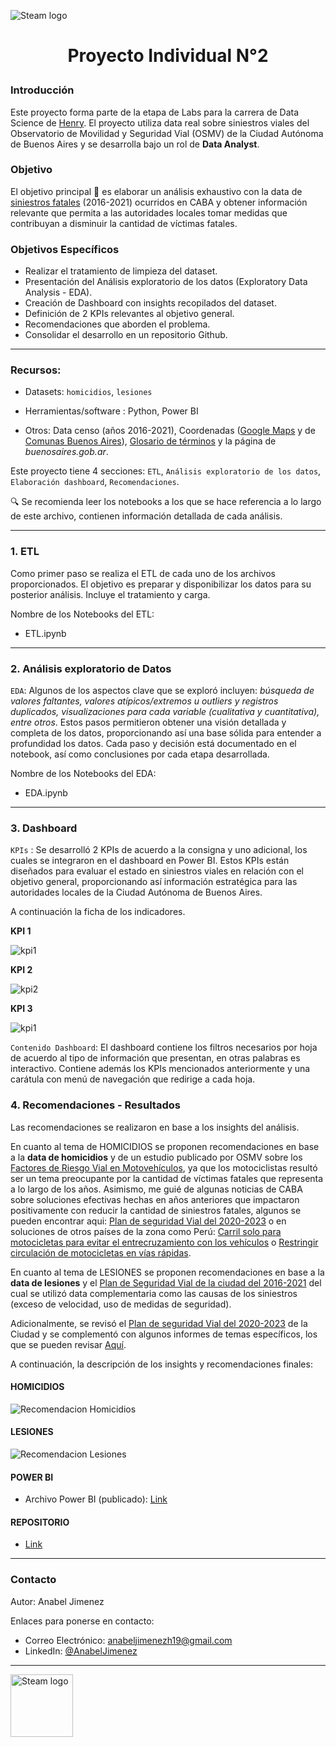 ![Steam logo](./Assets/intro.jpg)

# <p align="center">Proyecto Individual N°2</p>


### Introducción 

Este proyecto forma parte de la etapa de Labs para la carrera de Data Science de [Henry](https://www.soyhenry.com/). El proyecto utiliza data real sobre siniestros viales del Observatorio de Movilidad y Seguridad Vial (OSMV) de la Ciudad Autónoma de Buenos Aires y se desarrolla bajo un rol de **Data Analyst**.

### Objetivo
El objetivo principal 🎯 es elaborar un análisis exhaustivo con la data de [siniestros fatales](https://data.buenosaires.gob.ar/dataset/victimas-siniestros-viales) (2016-2021) ocurridos en CABA y obtener información relevante que permita a las autoridades locales tomar medidas que contribuyan a disminuir la cantidad de víctimas fatales. 


### Objetivos Específicos
* Realizar el tratamiento de limpieza del dataset.
* Presentación del Análisis exploratorio de los datos (Exploratory Data Analysis - EDA).
* Creación de Dashboard con insights recopilados del dataset.
* Definición de 2 KPIs relevantes al objetivo general.
* Recomendaciones que aborden el problema.
* Consolidar el desarrollo en un repositorio Github.

--- 
### Recursos:
* Datasets: `homicidios`, `lesiones`

* Herramientas/software : Python, Power BI

* Otros: Data censo (años 2016-2021), Coordenadas ([Google Maps](https://support.google.com/maps/answer/18539?hl=es-MX&co=GENIE.Platform%3DDesktop#:~:text=C%C3%B3mo%20obtener%20las%20coordenadas%20de,decimal%20en%20la%20parte%20superior) y de [Comunas Buenos Aires](https://www.argentina.gob.ar/caba/comunas)), [Glosario de términos](https://buenosaires.gob.ar/sites/default/files/2023-04/Glosario_2019_OSV.pdf) y la página de *buenosaires.gob.ar*.


Este proyecto tiene 4 secciones: `ETL`, `Análisis exploratorio de los datos`, `Elaboración dashboard`, `Recomendaciones`.

🔍 Se recomienda leer los notebooks a los que se hace referencia a lo largo de este archivo, contienen información detallada de cada análisis.

--- 

### 1. ETL
Como primer paso se realiza el ETL de cada uno de los archivos proporcionados. El objetivo es preparar y disponibilizar los datos para su posterior análisis. Incluye el tratamiento y carga.

Nombre de los Notebooks del ETL:
* ETL.ipynb


---
### 2. Análisis exploratorio de Datos 
`EDA`: Algunos de los aspectos clave que se exploró incluyen: *búsqueda de valores faltantes, valores atípicos/extremos u outliers y registros duplicados, visualizaciones para cada variable (cualitativa y cuantitativa), entre otros*. Estos pasos permitieron obtener una visión detallada y completa de los datos, proporcionando así una base sólida para entender a profundidad los datos. Cada paso y decisión está documentado en el notebook, así como conclusiones por cada etapa desarrollada.

Nombre de los Notebooks del EDA:
* EDA.ipynb


---
### 3. Dashboard

`KPIs` : Se desarrolló 2 KPIs de acuerdo a la consigna y uno adicional, los cuales se integraron en el dashboard en Power BI. Estos KPIs están diseñados para evaluar el estado en siniestros viales en relación con el objetivo general, proporcionando así información estratégica para las autoridades locales de la Ciudad Autónoma de Buenos Aires.

A continuación la ficha de los indicadores.

**KPI 1**

![kpi1](./Assets/kpi1.png)



**KPI 2**

![kpi2](./Assets/kpi2.png)



**KPI 3**

![kpi1](./Assets/kpi3.png)


`Contenido Dashboard`: El dashboard contiene los filtros necesarios por hoja de acuerdo al tipo de información que presentan, en otras palabras es interactivo. Contiene además los KPIs mencionados anteriormente y una carátula con menú de navegación que redirige a cada hoja. 

### 4. Recomendaciones - Resultados

Las recomendaciones se realizaron en base a los insights del análisis. 

En cuanto al tema de HOMICIDIOS se proponen recomendaciones en base a la **data de homicidios** y de un estudio publicado por OSMV sobre los [Factores de Riesgo Vial en Motovehículos](https://buenosaires.gob.ar/sites/default/files/2023-08/Sexto%20estudio%20observacional%20_casco_OMSV.pdf), ya que los motociclistas resultó ser un tema preocupante por la cantidad de víctimas fatales que representa a lo largo de los años. Asimismo, me guié de algunas noticias de CABA sobre soluciones efectivas hechas en años anteriores que impactaron positivamente con reducir la cantidad de siniestros fatales, algunos se pueden encontrar aqui: [Plan de seguridad Vial del 2020-2023](https://buenosaires.gob.ar/movilidad/plan-de-seguridad-vial/plan-de-seguridad-vial-de-la-ciudad-2020-2023) o en soluciones de otros países de la zona como Perú: [Carril solo para motocicletas para evitar el entrecruzamiento con los vehículos](https://gestion.pe/peru/rutas-de-lima-panamericana-norte-y-sur-donde-se-registran-el-mayor-numero-de-incidentes-noticia/) o [Restringir circulación de motocicletas en vías rápidas](https://larepublica.pe/sociedad/2023/08/22/costa-verde-por-que-las-motocicletas-estan-prohibidas-en-el-circuito-de-playas-269236).

En cuanto al tema de LESIONES se proponen recomendaciones en base a la **data de lesiones** y el [Plan de Seguridad Vial de la ciudad del 2016-2021](https://buenosaires.gob.ar/movilidad/plan-de-seguridad-vial/plan-de-seguridad-vial-de-la-ciudad) del cual se utilizó data complementaria como las causas de los siniestros (exceso de velocidad, uso de medidas de seguridad). 

Adicionalmente, se revisó el [Plan de seguridad Vial del 2020-2023](https://buenosaires.gob.ar/movilidad/plan-de-seguridad-vial/plan-de-seguridad-vial-de-la-ciudad-2020-2023) de la Ciudad y se complementó con algunos informes de temas específicos, los que se pueden revisar [Aquí](https://buenosaires.gob.ar/jefaturadegabinete/movilidad/investigaciones-de-seguridad-vial).

A continuación, la descripción de los insights y recomendaciones finales:

#### HOMICIDIOS
![Recomendacion Homicidios](./Assets/RecomendacionHomicidios.png)

#### LESIONES
![Recomendacion Lesiones](./Assets/Recomendacion%20Lesiones.png)

#### POWER BI
* Archivo Power BI (publicado): [Link](https://goo.su/s56pi)

#### REPOSITORIO
* [Link](https://github.com/SAnabel-Jimenez/PI-02-DataAnalytics-SAJ.git)

---
### Contacto
Autor: Anabel Jimenez

Enlaces para ponerse en contacto:
  - Correo Electrónico: [anabeljimenezh19@gmail.com](mailto:tu@email.com)
  - LinkedIn: [@AnabelJimenez](https://twitter.com/NuestraCuenta)
--- 
<img src="./Assets/logohenry.jpg" alt="Steam logo" align="left" width="100"/> 



